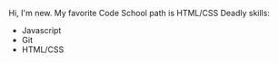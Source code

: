 Hi, I'm new.
My favorite Code School path is HTML/CSS
Deadly skills: 
* Javascript
* Git
* HTML/CSS
